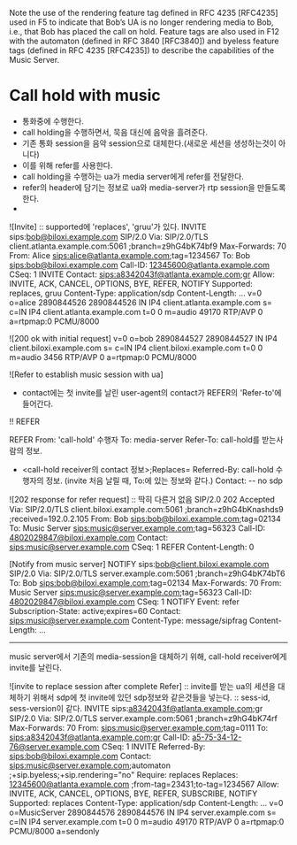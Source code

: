 Note the use of the rendering feature tag defined in RFC 4235
[RFC4235] used in F5 to indicate that Bob’s UA is no longer rendering
media to Bob, i.e., that Bob has placed the call on hold. Feature
tags are also used in F12 with the automaton (defined in RFC 3840
[RFC3840]) and byeless feature tags (defined in RFC 4235 [RFC4235])
to describe the capabilities of the Music Server.

# Call hold with music


- 통화중에 수행한다.
- call holding을 수행하면서, 묵음 대신에 음악을 흘려준다.
- 기존 통화 session을 음악 session으로 대체한다.(새로운 세션을 생성하는것이 아니다)
- 이를 위해 refer를 사용한다.
- call holding을 수행하는 ua가 media server에게 refer를 전달한다.
- refer의 header에 담기는 정보로 ua와 media-server가 rtp session을 만들도록 한다.
-

![Invite]
:: supported에 'replaces', 'gruu'가 있다.
INVITE sips:bob@biloxi.example.com SIP/2.0
Via: SIP/2.0/TLS client.atlanta.example.com:5061
;branch=z9hG4bK74bf9
Max-Forwards: 70
From: Alice <sips:alice@atlanta.example.com>;tag=1234567
To: Bob <sips:bob@biloxi.example.com>
Call-ID: 12345600@atlanta.example.com
CSeq: 1 INVITE
Contact: <sips:a8342043f@atlanta.example.com;gr>
Allow: INVITE, ACK, CANCEL, OPTIONS, BYE, REFER, NOTIFY
Supported: replaces, gruu
Content-Type: application/sdp
Content-Length: ...
v=0
o=alice 2890844526 2890844526 IN IP4 client.atlanta.example.com
s=
c=IN IP4 client.atlanta.example.com
t=0 0
m=audio 49170 RTP/AVP 0
a=rtpmap:0 PCMU/8000

![200 ok with initial request]
v=0
o=bob 2890844527 2890844527 IN IP4 client.biloxi.example.com
s=
c=IN IP4 client.biloxi.example.com
t=0 0
m=audio 3456 RTP/AVP 0
a=rtpmap:0 PCMU/8000


![Refer to establish music session with ua]
- contact에는 첫 invite를 날린 user-agent의 contact가 REFER의 'Refer-to'에 들어간다.



!! REFER

REFER <request-uri>
From: 'call-hold' 수행자
To: media-server
Refer-To: call-hold를 받는사람의 정보.
  - <call-hold receiver의 contact 정보>;Replaces=
Referred-By: call-hold 수행자의 정보. (invite 처음 날릴 때, To:에 있는 정보와 같다.)
Contact:
-- no sdp  


![202 response for refer request]
:: 딱히 다른거 없음
SIP/2.0 202 Accepted
Via: SIP/2.0/TLS client.biloxi.example.com:5061
;branch=z9hG4bKnashds9
;received=192.0.2.105
From: Bob <sips:bob@biloxi.example.com>;tag=02134
To: Music Server <sips:music@server.example.com>;tag=56323
Call-ID: 4802029847@biloxi.example.com
Contact: <sips:music@server.example.com>
CSeq: 1 REFER
Content-Length: 0

[Notify from music server]
NOTIFY sips:bob@client.biloxi.example.com SIP/2.0
Via: SIP/2.0/TLS server.example.com:5061
;branch=z9hG4bK74bT6
To: Bob <sips:bob@biloxi.example.com>;tag=02134
Max-Forwards: 70
From: Music Server <sips:music@server.example.com>;tag=56323
Call-ID: 4802029847@biloxi.example.com
CSeq: 1 NOTIFY
Event: refer
Subscription-State: active;expires=60
Contact: <sips:music@server.example.com>
Content-Type: message/sipfrag
Content-Length: ...


-------------
music server에서 기존의 media-session을 대체하기 위해, call-hold receiver에게 invite를 날린다.

![invite to replace session after complete Refer]
:: invite를 받는 ua의 세션을 대체하기 위해서 sdp에 첫 invite에 있던 sdp정보와 같은것들을 넣는다.
:: sess-id, sess-version이 같다.
INVITE sips:a8342043f@atlanta.example.com;gr SIP/2.0
Via: SIP/2.0/TLS server.example.com:5061
;branch=z9hG4bK74rf
Max-Forwards: 70
From: <sips:music@server.example.com>;tag=0111
To: <sips:a8342043f@atlanta.example.com;gr>
Call-ID: a5-75-34-12-76@server.example.com
CSeq: 1 INVITE
Referred-By: <sips:bob@biloxi.example.com>
Contact: <sips:music@server.example.com>;automaton
;+sip.byeless;+sip.rendering="no"
Require: replaces
Replaces: 12345600@atlanta.example.com
;from-tag=23431;to-tag=1234567
Allow: INVITE, ACK, CANCEL, OPTIONS, BYE, REFER, SUBSCRIBE, NOTIFY
Supported: replaces
Content-Type: application/sdp
Content-Length: ...
v=0
o=MusicServer 2890844576 2890844576 IN IP4 server.example.com
s=
c=IN IP4 server.example.com
t=0 0
m=audio 49170 RTP/AVP 0
a=rtpmap:0 PCMU/8000
a=sendonly
